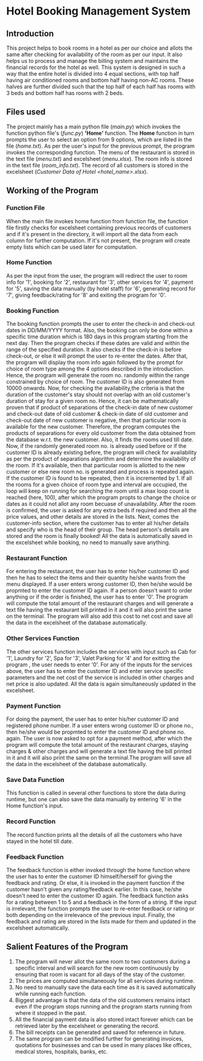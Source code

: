 # Hotel Booking Management System
## Introduction
This project helps to book rooms in a hotel as per our choice and allots the same after checking for availability of the room as per our input. It also helps us to process and manage the billing system and maintains the financial records for the hotel as well. This system is designed in such a way that the entire hotel is divided into 4 equal sections, with top half having air conditioned rooms and bottom half having non-AC rooms. These halves are further divided such that the top half of each half has rooms with 3 beds and bottom half has rooms with 2 beds.
## Files used
The project mainly has a main python file (*main.py*) which invokes the function python file's (*func.py*) **'Home'** function. The **Home** function in turn prompts the user to select an option from 9 options, which are listed in the file (*home.txt*). As per the user's input for the previous prompt, the program invokes the corresponding function. The menu of the restaurant is stored in the text file (*menu.txt*) and excelsheet (*menu.xlsx*). The room info is stored in the text file (*room_info.txt*). The record of all customers is stored in the excelsheet (*Customer Data of Hotel <hotel_name>.xlsx*).
## Working of the Program
### Function File
When the main file invokes home function from function file, the function file firstly checks for excelsheet containing previous records of customers and if it's present in the directory, it will import all the data from each column for further computation. If it's not present, the program will create empty lists which can be used later for computation.

### Home Function
As per the input from the user, the program will redirect the user to room info for '1', booking for '2', restaurant for '3', other services for '4', payment for '5', saving the data manually (by hotel staff) for '6', generating record for '7', giving feedback/rating for '8' and exiting the program for '0'.

### Booking Function
The booking function prompts the user to enter the check-in and check-out dates in DD/MM/YYYY format. Also, the booking can only be done within a specific time duration which is 180 days in this program starting from the next day. Then the program checks if these dates are valid and within the range of the specified duration. It also checks if the check-in is before check-out, or else it will prompt the user to re-enter the dates. After that, the program will display the room info again followed by the prompt for choice of room type among the 4 options described in the introduction. Hence, the program will generate the room no. randomly within the range constrained by choice of room. The customer ID is also generated from 10000 onwards.
Now, for checking the availability,the criteria is that the duration of the customer's stay should not overlap with an old customer's duration of stay for a given room no. Hence, it can be mathematically proven that if product of separations of the check-in date of new customer and check-out date of old customer & check-in date of old customer and check-out date of new customer is negative, then that particular room is available for the new customer. Therefore, the program computes the products of separations for every old customer from the data obtained from the database w.r.t. the new customer. Also, it finds the rooms used till date. Now, if the randomly generated room no. is already used before or if the customer ID is already existing before, the program will check for availability as per the product of separations algorithm and determine the availability of the room. If it's available, then that particular room is allotted to the new customer or else new room no. is generated and process is repeated again. If the customer ID is found to be repeated, then it is incremented by 1. If all the rooms for a given choice of room type and interval are occupied, the loop will keep on running for searching the room until a max loop count is reached (here, 100), after which the program propts to change the choice or dates as it could not allot any room becuase of unavailability.
After the room is confirmed, the user is asked for any extra beds if required and then all the price values, and other details are stored in the lists. Next, comes the customer-info section, where the customer has to enter all his/her details and specify who is the head of their group. The head person's details are stored and the room is finally booked! All the data is automatically saved in the excelsheet while booking, no need to manually save anything.

### Restaurant Function
For entering the restaurant, the user has to enter his/her customer ID and then he has to select the items and their quantity he/she wants from the menu displayed. If a user enters wrong customer ID, then he/she would be propmted to enter the customer ID again. If a person doesn't want to order anything or if the order is finished, the user has to enter '0'. The program will compute the total amount of the restaurant charges and will generate a text file having the restaurant bill printed in it and it will also print the same on the terminal. The program will also add this cost to net cost and save all the data in the excelsheet of the database automatically. 

### Other Services Function
The other services function includes the services with input such as Cab for '1', Laundry for '2', Spa for '3', Valet Parking for '4' and for exitting the program , the user needs to enter '0'. For any of the inputs for the services above, the user has to enter the customer ID and enter service specific parameters and the net cost of the service is included in other charges and net price is also updated. All the data is again simultaneously updated in the excelsheet.

### Payment Function
For doing the payment, the user has to enter his/her customer ID and registered phone number. If a user enters wrong customer ID or phone no., then he/she would be propmted to enter the customer ID and phone no. again. The user is now asked to opt for a payment method, after which the program will compute the total amount of the restaurant charges, staying charges & other charges and will generate a text file having the bill printed in it and it will also print the same on the terminal.The program will save all the data in the excelsheet of the database automatically.

### Save Data Function
This function is called in several other functions to store the data during runtime, but one can also save the data manually by entering '6' in the Home function's input.

### Record Function
The record function prints all the details of all the customers who have stayed in the hotel till date.

### Feedback Function
The feedback function is either invoked through the home function where the user has to enter the customer ID himself/herself for giving the feedback and rating. Or else, it is invoked in the payment function if the customer hasn't given any rating/feedback earlier. In this case, he/she doesn't need to enter the customer ID again. The feedback function asks for a rating between 1 to 5 and a feedback in the form of a string. If the input is irrelevant, the function prompts the user to re-enter feedback or rating or both depending on the irrelevance of the previous input. Finally, the feedback and rating are stored in the lists made for them and updated in the excelsheet automatically.

## Salient Features of the Program
1. The program will never allot the same room to two customers during a specific interval and will search for the new room continuously by ensuring that room is vacant for all days of the stay of the customer.
2. The prices are computed simultaneously for all services during runtime.
3. No need to manually save the data each time as it is saved automatically while running each function.
4. Biggest advantage is that the data of the old customers remains intact even if the program stops running and the program starts running from where it stopped in the past.
5. All the financial payment data is also stored intact forever which can be retrieved later by the excelsheet or generating the record.
6. The bill receipts can be generated and saved for reference in future.
7. The same program can be modified further for generating invoices, quotations for businesses and can be used in many places like offices, medical stores, hospitals, banks, etc.
